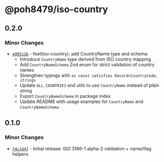 # @poh8479/iso-country

## 0.2.0

### Minor Changes

- [`a99513b`](https://github.com/POH8479/toolbox/commit/a99513b2501fad18693772340b0c09b07112f81a) - feat(iso-country): add CountryName type and schema
  - Introduce `CountryName` type derived from ISO country mapping
  - Add `CountryNameSchema` Zod enum for strict validation of country names
  - Strengthen typings with `as const satisfies Record<CountryCode, string>`
  - Update `ALL_COUNTRIES` and utils to use `CountryName` instead of plain string
  - Export `CountryNameSchema` in package index
  - Update README with usage examples for `CountryName` and `CountryNameSchema`

## 0.1.0

### Minor Changes

- [`f4c1447`](https://github.com/POH8479/toolbox/commit/f4c1447696a8ef56111603f3d346b786c49c4468) - Initial release: ISO 3166-1 alpha-2 validation + name/flag helpers.

